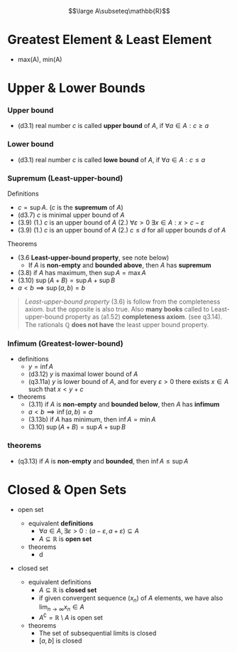 
$$\large A\subseteq\mathbb{R}$$
# Greatest Element & Least Element

- max(A), min(A)

# Upper & Lower Bounds


### Upper bound

- (d3.1) real number $c$ is called **upper bound** of $A$, if $\forall a\in{A}: c\geq a$ 

### Lower bound 

- (d3.1) real number $c$ is called **lowe bound** of $A$, if $\forall a\in{A}: c\leq a$
### Supremum (Least-upper-bound)

  Definitions

- $c=\sup{A}$. ($c$ is the **supremum** of $A$)
- (d3.7) $c$ is minimal upper bound of $A$
- (3.9) (1.) $c$ is an upper bound of $A$ (2.) $\forall\varepsilon>0 \;\exists{x\in{A}}:x>c-\varepsilon$
- (3.9) (1.) $c$ is an upper bound of $A$ (2.) $c\leq d$ for all upper bounds $d$ of $A$

Theorems

- (3.6 **Least-upper-bound property**, see note below) 
	- If $A$ is **non-empty** and **bounded above**, then $A$ has **supremum**
- (3.8) if $A$ has maximum, then $\sup{A}=\max{A}$
- (3.10) $\sup{(A+B)}=\sup{A}+\sup{B}$
- $a<b\implies \sup(a,b)=b$


> *Least-upper-bound property* (3.6) is follow from the completeness axiom. but the opposite is also true. 
> Also **many books** called to Least-upper-bound property as (a1.52) **completeness axiom**. (see q3.14).
> The rationals $\mathbb{Q}$ **does not have** the least upper bound property.

### Infimum (Greatest-lower-bound)

- definitions
	- $y=\inf{A}$
	- (d3.12) $y$ is maximal lower bound of $A$
	- (q3.11a) $y$ is lower bound of $A$, and for every $\varepsilon>0$ there exists $x\in{A}$ such that $x<y+c$
- theorems 
	- (3.11) if $A$ is **non-empty** and **bounded below**, then $A$ has **infimum**
	- $a<b\implies \inf(a,b)=a$
	- (3.13b) if $A$ has minimum, then $\inf{A}=\min{A}$
	- (3.10) $\sup{(A+B)}=\sup{A}+\sup{B}$

### theorems

- (q3.13) if $A$ is **non-empty** and **bounded**, then $\inf{A}\leq\sup{A}$

# Closed & Open Sets

- open set
	- equivalent **definitions** 
		- $\forall{a\in{A}},{\exists{\varepsilon>0}}:(a-\varepsilon,a+\varepsilon)\subseteq{A}$
		- $A\subseteq\mathbb{R}$ is **open set** 
	- theorems 
		- d

- closed set
	- equivalent definitions
		- $A\subseteq\mathbb{R}$ is **closed set** 
		- if given convergent sequence $(x_{n})$ of $A$ elements, we have also $\lim_{ n \to \infty }x_{n}\in{A}$
		- $A^{\complement}=\mathbb{R}\setminus{A}$ is open set
	- theorems 
		- The set of subsequential limits is closed
		- $[a,b]$ is closed